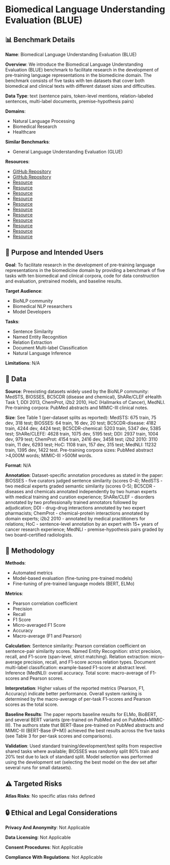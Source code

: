 # Biomedical Language Understanding Evaluation (BLUE)

## 📊 Benchmark Details

**Name**: Biomedical Language Understanding Evaluation (BLUE)

**Overview**: We introduce the Biomedical Language Understanding Evaluation (BLUE) benchmark to facilitate research in the development of pre-training language representations in the biomedicine domain. The benchmark consists of five tasks with ten datasets that cover both biomedical and clinical texts with different dataset sizes and difficulties.

**Data Type**: text (sentence pairs, token-level mentions, relation-labeled sentences, multi-label documents, premise-hypothesis pairs)

**Domains**:
- Natural Language Processing
- Biomedical Research
- Healthcare

**Similar Benchmarks**:
- General Language Understanding Evaluation (GLUE)

**Resources**:
- [GitHub Repository](https://github.com/ncbi-nlp/BLUE_Benchmark)
- [GitHub Repository](https://github.com/ncbi-nlp/NCBI_BERT)
- [Resource](http://tabilab.cmpe.boun.edu.tr/BIOSSES/)
- [Resource](https://spacy.io/)
- [Resource](https://biocreative.bioinformatics.udel.edu/tasks/biocreative-v/track-3-cdr/)
- [Resource](https://physionet.org/works/ShAReCLEFeHealth2013/)
- [Resource](http://labda.inf.uc3m.es/ddicorpus)
- [Resource](https://biocreative.bioinformatics.udel.edu/news/corpora/chemprot-corpus-biocreative-vi/)
- [Resource](https://www.i2b2.org/NLP/DataSets/)
- [Resource](https://www.cl.cam.ac.uk/~sb895/HoC.html)
- [Resource](https://physionet.org/physiotools/mimic-code/mednli/)
- [Resource](https://nlp.stanford.edu/projects/glove/)
- [Resource](https://allennlp.org/elmo)

## 🎯 Purpose and Intended Users

**Goal**: To facilitate research in the development of pre-training language representations in the biomedicine domain by providing a benchmark of five tasks with ten biomedical and clinical corpora, code for data construction and evaluation, pretrained models, and baseline results.

**Target Audience**:
- BioNLP community
- Biomedical NLP researchers
- Model Developers

**Tasks**:
- Sentence Similarity
- Named Entity Recognition
- Relation Extraction
- Document Multi-label Classification
- Natural Language Inference

**Limitations**: N/A

## 💾 Data

**Source**: Preexisting datasets widely used by the BioNLP community: MedSTS, BIOSSES, BC5CDR (disease and chemical), ShARe/CLEF eHealth Task 1, DDI 2013, ChemProt, i2b2 2010, HoC (Hallmarks of Cancer), MedNLI. Pre-training corpora: PubMed abstracts and MIMIC-III clinical notes.

**Size**: See Table 1 (per-dataset splits as reported): MedSTS: 675 train, 75 dev, 318 test; BIOSSES: 64 train, 16 dev, 20 test; BC5CDR-disease: 4182 train, 4244 dev, 4424 test; BC5CDR-chemical: 5203 train, 5347 dev, 5385 test; ShARe/CLEFE: 4628 train, 1075 dev, 5195 test; DDI: 2937 train, 1004 dev, 979 test; ChemProt: 4154 train, 2416 dev, 3458 test; i2b2 2010: 3110 train, 11 dev, 6293 test; HoC: 1108 train, 157 dev, 315 test; MedNLI: 11232 train, 1395 dev, 1422 test. Pre-training corpora sizes: PubMed abstract >4,000M words; MIMIC-III >500M words.

**Format**: N/A

**Annotation**: Dataset-specific annotation procedures as stated in the paper: BIOSSES - five curators judged sentence similarity (scores 0-4); MedSTS - two medical experts graded semantic similarity (scores 0-5); BC5CDR - diseases and chemicals annotated independently by two human experts with medical training and curation experience; ShARe/CLEF - disorders annotated by two professionally trained annotators followed by adjudication; DDI - drug-drug interactions annotated by two expert pharmacists; ChemProt - chemical-protein interactions annotated by domain experts; i2b2 2010 - annotated by medical practitioners for relations; HoC - sentence-level annotation by an expert with 15+ years of cancer research experience; MedNLI - premise-hypothesis pairs graded by two board-certified radiologists.

## 🔬 Methodology

**Methods**:
- Automated metrics
- Model-based evaluation (fine-tuning pre-trained models)
- Fine-tuning of pre-trained language models (BERT, ELMo)

**Metrics**:
- Pearson correlation coefficient
- Precision
- Recall
- F1 Score
- Micro-averaged F1 Score
- Accuracy
- Macro-average (F1 and Pearson)

**Calculation**: Sentence similarity: Pearson correlation coefficient on sentence-pair similarity scores. Named Entity Recognition: strict precision, recall, and F1-score (span-level, strict matching). Relation extraction: micro-average precision, recall, and F1-score across relation types. Document multi-label classification: example-based F1-score at abstract level. Inference (MedNLI): overall accuracy. Total score: macro-average of F1-scores and Pearson scores.

**Interpretation**: Higher values of the reported metrics (Pearson, F1, Accuracy) indicate better performance. Overall system ranking is determined by the macro-average of per-task F1-scores and Pearson scores as the total score.

**Baseline Results**: The paper reports baseline results for ELMo, BioBERT, and several BERT variants (pre-trained on PubMed and on PubMed+MIMIC-III). The authors state that BERT-Base pre-trained on PubMed abstracts and MIMIC-III (BERT-Base (P+M)) achieved the best results across the five tasks (see Table 3 for per-task scores and comparisons).

**Validation**: Used standard training/development/test splits from respective shared tasks where available; BIOSSES was randomly split 80% train and 20% test due to lack of standard split. Model selection was performed using the development set (selecting the best model on the dev set after several runs for small datasets).

## ⚠️ Targeted Risks

**Atlas Risks**:
No specific atlas risks defined

## 🔒 Ethical and Legal Considerations

**Privacy And Anonymity**: Not Applicable

**Data Licensing**: Not Applicable

**Consent Procedures**: Not Applicable

**Compliance With Regulations**: Not Applicable
